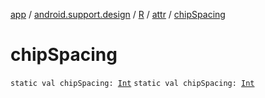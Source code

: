 [app](../../../index.md) / [android.support.design](../../index.md) / [R](../index.md) / [attr](index.md) / [chipSpacing](./chip-spacing.md)

# chipSpacing

`static val chipSpacing: `[`Int`](https://kotlinlang.org/api/latest/jvm/stdlib/kotlin/-int/index.html)
`static val chipSpacing: `[`Int`](https://kotlinlang.org/api/latest/jvm/stdlib/kotlin/-int/index.html)